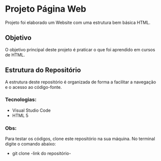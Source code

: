 # Projeto Página Web
Projeto foi elaborado um Website com uma estrutura bem básica HTML.


## Objetivo

O objetivo principal deste projeto é praticar o que foi aprendido em cursos de HTML.

## Estrutura do Repositório

A estrutura deste repositório é organizada de forma a facilitar a navegação e o acesso ao código-fonte.


### Tecnologias:
* Visual Studio Code
* HTML 5

### Obs:
Para testar os códigos, clone este repositório na sua
máquina. No terminal digite o comando abaixo:
* git clone   -link do repositório-



